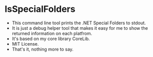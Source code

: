 # lsSpecialFolders

* This command line tool prints the .NET Special Folders to stdout.
* It is just a debug helper tool that makes it easy for me to show the returned information on each platfrom.
* It's based on my core library CoreLib.
* MIT License.
* That's it, nothing more to say.

